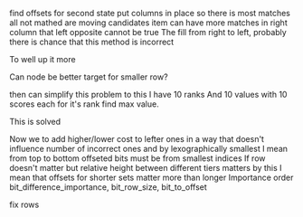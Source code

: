 find offsets for second state
put columns in place so there is most matches all not mathed are moving candidates
item can have more matches in right column that left opposite cannot be true
The fill from right to left, probably there is chance that this method is incorrect

To well up it more 

Can node be better target for smaller row?



then can simplify this problem to this
I have 10 ranks
And 10 values with 10 scores each for it's rank
find max value.

This is solved


Now we to add higher/lower cost to lefter ones in a way that doesn't influence number of incorrect ones and 
by lexographically smallest I mean
from top to bottom offseted bits must be from smallest indices
If row doesn't matter
but relative height between different tiers matters
by this I mean that offsets for shorter sets matter more than longer
Importance order    
bit_difference_importance, bit_row_size, bit_to_offset

fix rows
